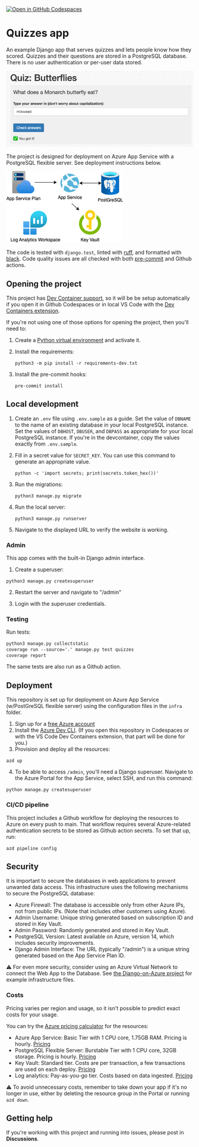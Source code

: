 [![Open in GitHub Codespaces](https://github.com/codespaces/badge.svg)](https://github.com/codespaces/new?hide_repo_select=true&repo=pamelafox%2Fdjango-quiz-app)

# Quizzes app

An example Django app that serves quizzes and lets people know how they scored. Quizzes and their questions are stored in a PostgreSQL database. There is no user authentication or per-user data stored.

![Screenshot of Quiz page with question](readme_screenshot.png)

The project is designed for deployment on Azure App Service with a PostgreSQL flexible server. See deployment instructions below.

![Diagram of the Architecture: App Service, PostgreSQL server, Key Vault, Log analytics](readme_diagram.png)

The code is tested with `django.test`, linted with [ruff](https://github.com/charliermarsh/ruff), and formatted with [black](https://black.readthedocs.io/en/stable/). Code quality issues are all checked with both [pre-commit](https://pre-commit.com/) and Github actions.

## Opening the project

This project has [Dev Container support](https://code.visualstudio.com/docs/devcontainers/containers), so it will be be setup automatically if you open it in Github Codespaces or in local VS Code with the [Dev Containers extension](https://marketplace.visualstudio.com/items?itemName=ms-vscode-remote.remote-containers).

If you're not using one of those options for opening the project, then you'll need to:

1. Create a [Python virtual environment](https://docs.python.org/3/tutorial/venv.html#creating-virtual-environments) and activate it.

2. Install the requirements:

    ```shell
    python3 -m pip install -r requirements-dev.txt
    ```

3. Install the pre-commit hooks:

    ```shell
    pre-commit install
    ```

## Local development


1. Create an `.env` file using `.env.sample` as a guide. Set the value of `DBNAME` to the name of an existing database in your local PostgreSQL instance. Set the values of `DBHOST`, `DBUSER`, and `DBPASS` as appropriate for your local PostgreSQL instance. If you're in the devcontainer, copy the values exactly from `.env.sample`.

2. Fill in a secret value for `SECRET_KEY`. You can use this command to generate an appropriate value.

    ```shell
    python -c 'import secrets; print(secrets.token_hex())'
    ```

3. Run the migrations:

    ```
    python3 manage.py migrate
    ```

4. Run the local server:

    ```
    python3 manage.py runserver
    ```

5. Navigate to the displayed URL to verify the website is working.

### Admin

This app comes with the built-in Django admin interface.

1. Create a superuser:

```
python3 manage.py createsuperuser
```

2. Restart the server and navigate to "/admin"

3. Login with the superuser credentials.

### Testing

Run tests:

```
python3 manage.py collectstatic
coverage run --source='.' manage.py test quizzes
coverage report
```

The same tests are also run as a Github action.


## Deployment

This repository is set up for deployment on Azure App Service (w/PostGreSQL flexible server) using the configuration files in the `infra` folder.

1. Sign up for a [free Azure account](https://azure.microsoft.com/free/?WT.mc_id=python-79461-pamelafox)
2. Install the [Azure Dev CLI](https://learn.microsoft.com/azure/developer/azure-developer-cli/install-azd?WT.mc_id=python-79461-pamelafox). (If you open this repository in Codespaces or with the VS Code Dev Containers extension, that part will be done for you.)
3. Provision and deploy all the resources:

```
azd up
```

4. To be able to access `/admin`, you'll need a Django superuser. Navigate to the Azure Portal for the App Service, select SSH, and run this command:

```
python manage.py createsuperuser
```

### CI/CD pipeline

This project includes a Github workflow for deploying the resources to Azure
on every push to main. That workflow requires several Azure-related authentication secrets
to be stored as Github action secrets. To set that up, run:

```shell
azd pipeline config
```

## Security

It is important to secure the databases in web applications to prevent unwanted data access.
This infrastructure uses the following mechanisms to secure the PostgreSQL database:

* Azure Firewall: The database is accessible only from other Azure IPs, not from public IPs. (Note that includes other customers using Azure).
* Admin Username: Unique string generated based on subscription ID and stored in Key Vault.
* Admin Password: Randomly generated and stored in Key Vault.
* PostgreSQL Version: Latest available on Azure, version 14, which includes security improvements.
* Django Admin Interface: The URL (typically "/admin") is a unique string generated based on the App Service Plan ID.

⚠️ For even more security, consider using an Azure Virtual Network to connect the Web App to the Database.
See [the Django-on-Azure project](https://github.com/tonybaloney/django-on-azure) for example infrastructure files.

### Costs

Pricing varies per region and usage, so it isn't possible to predict exact costs for your usage.

You can try the [Azure pricing calculator](https://azure.com/e/560b5f259111424daa7eb23c6848d164) for the resources:

- Azure App Service: Basic Tier with 1 CPU core, 1.75GB RAM. Pricing is hourly. [Pricing](https://azure.microsoft.com/pricing/details/app-service/linux/)
- PostgreSQL Flexible Server: Burstable Tier with 1 CPU core, 32GB storage. Pricing is hourly. [Pricing](https://azure.microsoft.com/pricing/details/postgresql/flexible-server/)
- Key Vault: Standard tier. Costs are per transaction, a few transactions are used on each deploy. [Pricing](https://azure.microsoft.com/pricing/details/key-vault/)
- Log analytics: Pay-as-you-go tier. Costs based on data ingested. [Pricing](https://azure.microsoft.com/pricing/details/monitor/)

⚠️ To avoid unnecessary costs, remember to take down your app if it's no longer in use,
either by deleting the resource group in the Portal or running `azd down`.


## Getting help

If you're working with this project and running into issues, please post in **Discussions**.
